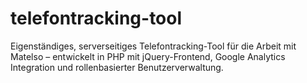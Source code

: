 # telefontracking-tool
Eigenständiges, serverseitiges Telefontracking-Tool für die Arbeit mit Matelso – entwickelt in PHP mit jQuery-Frontend, Google Analytics Integration und rollenbasierter Benutzerverwaltung.
